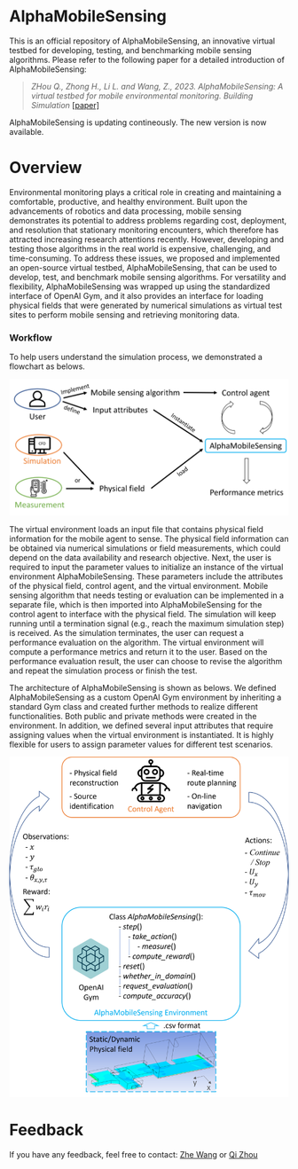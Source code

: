 # AlphaMobileSensing
 This is an official repository of AlphaMobileSensing, an innovative virtual testbed for developing, testing, and benchmarking mobile sensing algorithms. 
 Please refer to the following paper for a detailed introduction of AlphaMobileSensing:
 > *ZHou Q., Zhong H., Li L. and Wang, Z., 2023. AlphaMobileSensing: A virtual testbed for mobile environmental monitoring. Building Simulation*
 [[paper]](https://doi.org/10.1007/s12273-023-1001-9)
 
 AlphaMobileSensing is updating contineously. The new version is now available.

# Overview
Environmental monitoring plays a critical role in creating and maintaining a comfortable, productive, and healthy environment. Built upon the advancements of robotics and data processing, mobile sensing demonstrates its potential to address problems regarding cost, deployment, and resolution that stationary monitoring encounters, which therefore has attracted increasing research attentions recently.
However, developing and testing those algorithms in the real world is expensive, challenging, and time-consuming. To address these issues, we proposed and implemented an open-source virtual testbed, AlphaMobileSensing, that can be used to develop, test, and benchmark mobile sensing algorithms.
For versatility and flexibility, AlphaMobileSensing was wrapped up using the standardized interface of OpenAI Gym, and it also provides an interface for loading physical fields that were generated by numerical simulations as virtual test sites to perform mobile sensing and retrieving monitoring data.

### Workflow
To help users understand the simulation process, we demonstrated a flowchart as belows. 

<img src="docs/fig/Flowchart.png" width="1000" />

The virtual environment loads an input file that contains physical field information for the mobile agent to sense. The physical field information can be obtained via numerical simulations or field measurements, which could depend on the data availability and research objective. Next, the user is required to input the parameter values to initialize an instance of the virtual environment AlphaMobileSensing. These parameters include the attributes of the physical field, control agent, and the virtual environment. Mobile sensing algorithm that needs testing or evaluation can be implemented in a separate file, which is then imported into AlphaMobileSensing for the control agent to interface with the physical field. The simulation will keep running until a termination signal (e.g., reach the maximum simulation step) is received. As the simulation terminates, the user can request a performance evaluation on the algorithm. The virtual environment will compute a performance metrics and return it to the user. Based on the performance evaluation result, the user can choose to revise the algorithm and repeat the simulation process or finish the test.

The architecture of AlphaMobileSensing is shown as belows. We defined AlphaMobileSensing as a custom OpenAI Gym environment by inheriting a standard Gym class and created further methods to realize different functionalities. Both public and private methods were created in the environment. In addition, we defined several input attributes that
require assigning values when the virtual environment is instantiated. It is highly flexible for users to assign parameter values for different test scenarios.

<img src="docs/fig/Systematic Figure.png" width="1000" />

# Feedback

If you have any feedback, feel free to contact: [Zhe Wang](mailto:cezhewang@ust.hk) or [Qi Zhou](mailto:qizhou@ust.hk)



